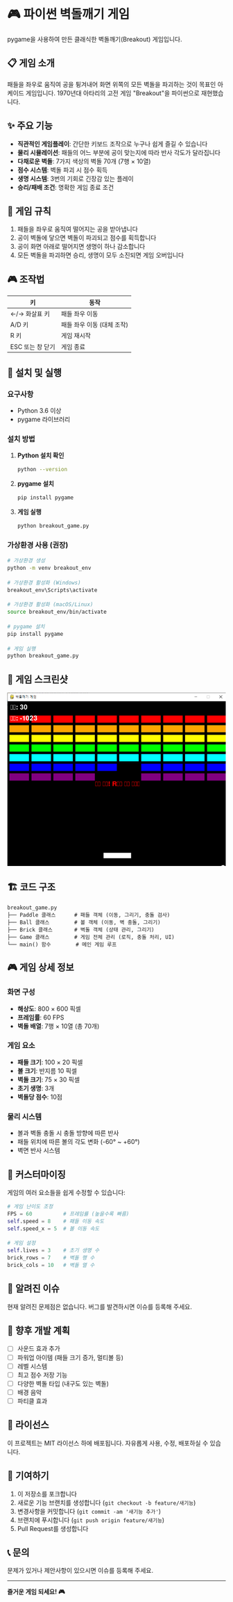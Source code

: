 # 🎮 파이썬 벽돌깨기 게임

pygame을 사용하여 만든 클래식한 벽돌깨기(Breakout) 게임입니다.

## 📋 게임 소개

패들을 좌우로 움직여 공을 튕겨내어 화면 위쪽의 모든 벽돌을 파괴하는 것이 목표인 아케이드 게임입니다. 1970년대 아타리의 고전 게임 "Breakout"을 파이썬으로 재현했습니다.

## ✨ 주요 기능

- **직관적인 게임플레이**: 간단한 키보드 조작으로 누구나 쉽게 즐길 수 있습니다
- **물리 시뮬레이션**: 패들의 어느 부분에 공이 맞는지에 따라 반사 각도가 달라집니다
- **다채로운 벽돌**: 7가지 색상의 벽돌 70개 (7행 × 10열)
- **점수 시스템**: 벽돌 파괴 시 점수 획득
- **생명 시스템**: 3번의 기회로 긴장감 있는 플레이
- **승리/패배 조건**: 명확한 게임 종료 조건

## 🎯 게임 규칙

1. 패들을 좌우로 움직여 떨어지는 공을 받아냅니다
2. 공이 벽돌에 닿으면 벽돌이 파괴되고 점수를 획득합니다
3. 공이 화면 아래로 떨어지면 생명이 하나 감소합니다
4. 모든 벽돌을 파괴하면 승리, 생명이 모두 소진되면 게임 오버입니다

## 🎮 조작법

| 키 | 동작 |
|---|---|
| ←/→ 화살표 키 | 패들 좌우 이동 |
| A/D 키 | 패들 좌우 이동 (대체 조작) |
| R 키 | 게임 재시작 |
| ESC 또는 창 닫기 | 게임 종료 |

## 🚀 설치 및 실행

### 요구사항
- Python 3.6 이상
- pygame 라이브러리

### 설치 방법

1. **Python 설치 확인**
   ```bash
   python --version
   ```

2. **pygame 설치**
   ```bash
   pip install pygame
   ```

3. **게임 실행**
   ```bash
   python breakout_game.py
   ```

### 가상환경 사용 (권장)

```bash
# 가상환경 생성
python -m venv breakout_env

# 가상환경 활성화 (Windows)
breakout_env\Scripts\activate

# 가상환경 활성화 (macOS/Linux)
source breakout_env/bin/activate

# pygame 설치
pip install pygame

# 게임 실행
python breakout_game.py
```

## 🎨 게임 스크린샷


![게임 이미지](./block.png)


## 🏗️ 코드 구조

```
breakout_game.py
├── Paddle 클래스      # 패들 객체 (이동, 그리기, 충돌 검사)
├── Ball 클래스        # 볼 객체 (이동, 벽 충돌, 그리기)
├── Brick 클래스       # 벽돌 객체 (상태 관리, 그리기)
├── Game 클래스        # 게임 전체 관리 (로직, 충돌 처리, UI)
└── main() 함수        # 메인 게임 루프
```

## 🎮 게임 상세 정보

### 화면 구성
- **해상도**: 800 × 600 픽셀
- **프레임률**: 60 FPS
- **벽돌 배열**: 7행 × 10열 (총 70개)

### 게임 요소
- **패들 크기**: 100 × 20 픽셀
- **볼 크기**: 반지름 10 픽셀
- **벽돌 크기**: 75 × 30 픽셀
- **초기 생명**: 3개
- **벽돌당 점수**: 10점

### 물리 시스템
- 볼과 벽돌 충돌 시 충돌 방향에 따른 반사
- 패들 위치에 따른 볼의 각도 변화 (-60° ~ +60°)
- 벽면 반사 시스템

## 🔧 커스터마이징

게임의 여러 요소들을 쉽게 수정할 수 있습니다:

```python
# 게임 난이도 조정
FPS = 60          # 프레임률 (높을수록 빠름)
self.speed = 8    # 패들 이동 속도
self.speed_x = 5  # 볼 이동 속도

# 게임 설정
self.lives = 3    # 초기 생명 수
brick_rows = 7    # 벽돌 행 수
brick_cols = 10   # 벽돌 열 수
```

## 🐛 알려진 이슈

현재 알려진 문제점은 없습니다. 버그를 발견하시면 이슈를 등록해 주세요.

## 🔮 향후 개발 계획

- [ ] 사운드 효과 추가
- [ ] 파워업 아이템 (패들 크기 증가, 멀티볼 등)
- [ ] 레벨 시스템
- [ ] 최고 점수 저장 기능
- [ ] 다양한 벽돌 타입 (내구도 있는 벽돌)
- [ ] 배경 음악
- [ ] 파티클 효과

## 📄 라이선스

이 프로젝트는 MIT 라이선스 하에 배포됩니다. 자유롭게 사용, 수정, 배포하실 수 있습니다.

## 🤝 기여하기

1. 이 저장소를 포크합니다
2. 새로운 기능 브랜치를 생성합니다 (`git checkout -b feature/새기능`)
3. 변경사항을 커밋합니다 (`git commit -am '새기능 추가'`)
4. 브랜치에 푸시합니다 (`git push origin feature/새기능`)
5. Pull Request를 생성합니다

## 📞 문의

문제가 있거나 제안사항이 있으시면 이슈를 등록해 주세요.

---

**즐거운 게임 되세요! 🎮**
